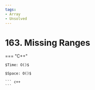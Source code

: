 ```yaml
---
tags:
- Array
- Unsolved
---
```



# 163. Missing Ranges

=== "C++"

    $Time: O()$

    $Space: O()$

    ``` c++
    ```